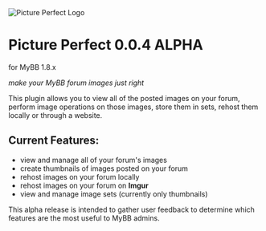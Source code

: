 <img src="https://i.imgur.com/yCAmIp8.png" alt="Picture Perfect Logo" />

# Picture Perfect 0.0.4 ALPHA
for MyBB 1.8.x

*make your MyBB forum images just right*

This plugin allows you to view all of the posted images on your forum, perform image operations on those images, store them in sets, rehost them locally or through a website.

## Current Features:
- view and manage all of your forum's images
- create thumbnails of images posted on your forum
- rehost images on your forum locally
- rehost images on your forum on **Imgur**
- view and manage image sets (currently only thumbnails)

This alpha release is intended to gather user feedback to determine which features are the most useful to MyBB admins.